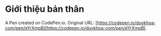 # Giới thiệu bản thân

A Pen created on CodePen.io. Original URL: [https://codepen.io/duykhoa-com/pen/eYrXmpB](https://codepen.io/duykhoa-com/pen/eYrXmpB).

